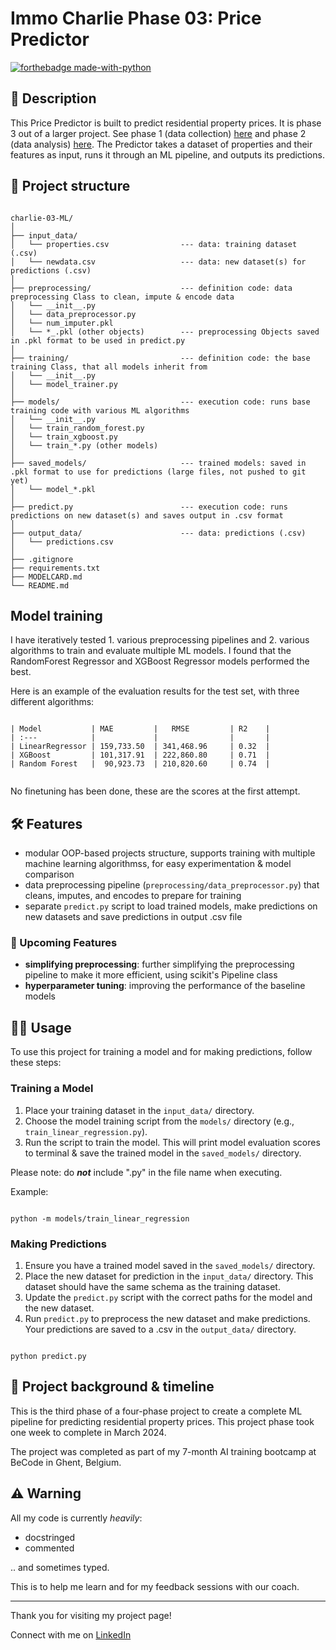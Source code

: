 # Immo Charlie Phase 03: Price Predictor

[![forthebadge made-with-python](https://ForTheBadge.com/images/badges/made-with-python.svg)](https://www.python.org/)

## 📖 Description

This Price Predictor is built to predict residential property prices. It is phase 3 out of a larger project. See phase 1 (data collection) [here](https://github.com/emsuru/charlie-01-data-collection) and phase 2 (data analysis) [here](https://github.com/emsuru/charlie-02-data-analysis). The Predictor takes a dataset of properties and their features as input, runs it through an ML pipeline, and outputs its predictions.


## 🧬 Project structure

```

charlie-03-ML/
│
├── input_data/
│   └── properties.csv                --- data: training dataset (.csv)
│   └── newdata.csv                   --- data: new dataset(s) for predictions (.csv)
│
├── preprocessing/                    --- definition code: data preprocessing Class to clean, impute & encode data
│   └── __init__.py
│   └── data_preprocessor.py
│   └── num_imputer.pkl
│   └── *_.pkl (other objects)        --- preprocessing Objects saved in .pkl format to be used in predict.py
│
├── training/                         --- definition code: the base training Class, that all models inherit from
│   └── __init__.py
│   └── model_trainer.py
│
├── models/                           --- execution code: runs base training code with various ML algorithms
│   └── __init__.py
│   └── train_random_forest.py
│   └── train_xgboost.py
│   └── train_*.py (other models)
│
├── saved_models/                     --- trained models: saved in .pkl format to use for predictions (large files, not pushed to git yet)
│   └── model_*.pkl
│
├── predict.py                        --- execution code: runs predictions on new dataset(s) and saves output in .csv format
│
├── output_data/                      --- data: predictions (.csv)
│   └── predictions.csv
│
├── .gitignore
├── requirements.txt
├── MODELCARD.md
└── README.md
```


## Model training

I have iteratively tested 1. various preprocessing pipelines and 2. various algorithms to train and evaluate multiple ML models. I found that the RandomForest Regressor and XGBoost Regressor models performed the best.

Here is an example of the evaluation results for the test set, with three different algorithms:

```

| Model           | MAE         |   RMSE         | R2    |
| :---            |             |                |       |
| LinearRegressor | 159,733.50  | 341,468.96     | 0.32  |
| XGBoost         | 101,317.91  | 222,860.80     | 0.71  |
| Random Forest   |  90,923.73  | 210,820.60     | 0.74  |


```
No finetuning has been done, these are the scores at the first attempt.

## 🛠️ Features

- modular OOP-based projects structure, supports training with multiple machine learning algorithmss, for easy experimentation & model comparison
- data preprocessing pipeline (`preprocessing/data_preprocessor.py`) that cleans, imputes, and encodes to prepare for training
- separate `predict.py` script to load trained models, make predictions on new datasets and save predictions in output .csv file


### 🚀 Upcoming Features

- **simplifying preprocessing**: further simplifying the preprocessing pipeline to make it more efficient, using scikit's Pipeline class
- **hyperparameter tuning**: improving the performance of the baseline models


## 👩‍💻 Usage

To use this project for training a model and for making predictions, follow these steps:

### Training a Model

1. Place your training dataset in the `input_data/` directory.
2. Choose the model training script from the `models/` directory (e.g., `train_linear_regression.py`).
3. Run the script to train the model. This will print model evaluation scores to terminal & save the trained model in the `saved_models/` directory.

Please note: do _**not**_ include ".py" in the file name when executing.

Example:

```

python -m models/train_linear_regression

```


### Making Predictions

1. Ensure you have a trained model saved in the `saved_models/` directory.
2. Place the new dataset for prediction in the `input_data/` directory. This dataset should have the same schema as the training dataset.
3. Update the `predict.py` script with the correct paths for the model and the new dataset.
4. Run `predict.py` to preprocess the new dataset and make predictions. Your predictions are saved to a .csv in the `output_data/` directory.

```

python predict.py

```


## 📂 Project background & timeline

This is the third phase of a four-phase project to create a complete ML pipeline for predicting residential property prices. This project phase took one week to complete in March 2024.

The project was completed as part of my 7-month AI training bootcamp at BeCode in Ghent, Belgium.


## ⚠️ Warning

All my code is currently *heavily*:

- docstringed
- commented

.. and sometimes typed.

This is to help me learn and for my feedback sessions with our coach.

---

Thank you for visiting my project page!

Connect with me on [LinkedIn](https://www.linkedin.com/in/mirunasuru/)
